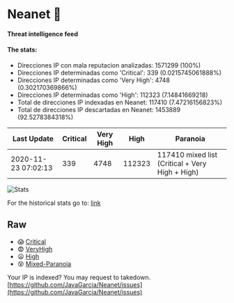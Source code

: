 # Neanet :hocho:
#### Threat intelligence feed
#### The stats:

- Direcciones IP con mala reputacion analizadas: 1571299 (100%)
- Direcciones IP determinadas como 'Critical':  339 (0.0215745061888%)
- Direcciones IP determinadas como 'Very High':  4748 (0.302170369866%)
- Direcciones IP determinadas como 'High':  112323 (7.14841669218)
- Total de direcciones IP indexadas en Neanet:  117410 (7.47216156823%)
- Total de direcciones IP descartadas en Neanet:  1453889 (92.5278384318%)

| Last Update | Critical | Very High | High | Paranoia |
| --- | --- | --- | --- | --- |
| 2020-11-23 07:02:13 | 339 | 4748 | 112323 | 117410 mixed list (Critical + Very High + High)|

![Stats](https://docs.google.com/spreadsheets/d/e/2PACX-1vSnaNMIXVabIpDJjufMlzH7poXnshF3mgd8Is1g9ytUEzVsP5my4Trn8f-xkoLLQ38xpL3HtmUexLo6/pubchart?oid=501124687&format=image)

For the historical stats go to: [link](/stats.csv)
## Raw
- :scream: [Critical](https://raw.githubusercontent.com/JavaGarcia/Neanet/master/blacklists/neanet_critical.txt)
- :fearful: [VeryHigh](https://raw.githubusercontent.com/JavaGarcia/Neanet/master/blacklists/neanet_veryHigh.txtt)
- :frowning: [High](https://raw.githubusercontent.com/JavaGarcia/Neanet/master/blacklists/neanet_high.txt)
- :dizzy_face: [Mixed-Paranoia](https://raw.githubusercontent.com/JavaGarcia/Neanet/master/blacklists/neanet_all.txt)


Your IP is indexed? You may request to takedown. [https://github.com/JavaGarcia/Neanet/issues](https://github.com/JavaGarcia/Neanet/issues)







































































































































































































































































































































































































































































































































































































































































































































































































































































































































































































































































































































































































































































































































































































































































































































































































































































































































































































































































































































































































































































































































































































































































































































































































































